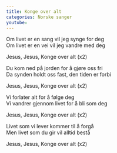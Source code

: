 ```yaml
---
title: Konge over alt
categories: Norske sanger
youtube:  
---
```


Om livet er en sang vil jeg synge for deg  
Om livet er en vei vil jeg vandre med deg

Jesus, Jesus, Konge over alt (x2)

Du kom ned på jorden for å gjøre oss fri  
Da synden holdt oss fast, den tiden er forbi

Jesus, Jesus, Konge over alt (x2)

Vi forlater alt for å følge deg  
Vi vandrer gjennom livet for å bli som deg

Jesus, Jesus, Konge over alt (x2)

Livet som vi lever kommer til å forgå  
Men livet som du gir vil alltid bestå

Jesus, Jesus, Konge over alt (x2)
